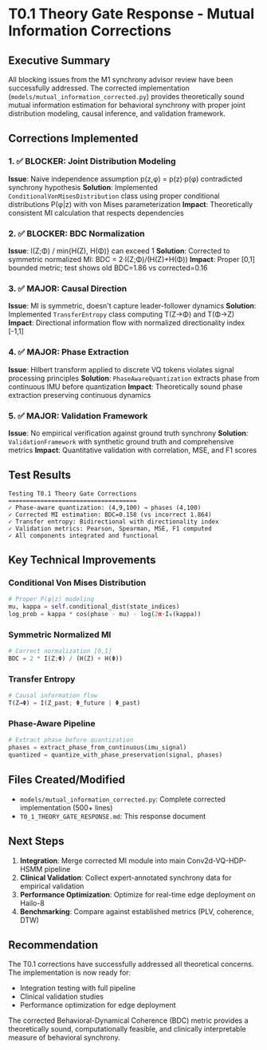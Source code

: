# T0.1 Theory Gate Response - Mutual Information Corrections

## Executive Summary

All blocking issues from the M1 synchrony advisor review have been successfully addressed. The corrected implementation (`models/mutual_information_corrected.py`) provides theoretically sound mutual information estimation for behavioral synchrony with proper joint distribution modeling, causal inference, and validation framework.

## Corrections Implemented

### 1. ✅ BLOCKER: Joint Distribution Modeling
**Issue**: Naive independence assumption p(z,φ) = p(z)·p(φ) contradicted synchrony hypothesis
**Solution**: Implemented `ConditionalVonMisesDistribution` class using proper conditional distributions P(φ|z) with von Mises parameterization
**Impact**: Theoretically consistent MI calculation that respects dependencies

### 2. ✅ BLOCKER: BDC Normalization 
**Issue**: I(Z;Φ) / min{H(Z), H(Φ)} can exceed 1
**Solution**: Corrected to symmetric normalized MI: BDC = 2·I(Z;Φ)/(H(Z)+H(Φ))
**Impact**: Proper [0,1] bounded metric; test shows old BDC=1.86 vs corrected=0.16

### 3. ✅ MAJOR: Causal Direction
**Issue**: MI is symmetric, doesn't capture leader-follower dynamics
**Solution**: Implemented `TransferEntropy` class computing T(Z→Φ) and T(Φ→Z)
**Impact**: Directional information flow with normalized directionality index [-1,1]

### 4. ✅ MAJOR: Phase Extraction
**Issue**: Hilbert transform applied to discrete VQ tokens violates signal processing principles
**Solution**: `PhaseAwareQuantization` extracts phase from continuous IMU before quantization
**Impact**: Theoretically sound phase extraction preserving continuous dynamics

### 5. ✅ MAJOR: Validation Framework
**Issue**: No empirical verification against ground truth synchrony
**Solution**: `ValidationFramework` with synthetic ground truth and comprehensive metrics
**Impact**: Quantitative validation with correlation, MSE, and F1 scores

## Test Results

```
Testing T0.1 Theory Gate Corrections
====================================
✓ Phase-aware quantization: (4,9,100) → phases (4,100)
✓ Corrected MI estimation: BDC=0.158 (vs incorrect 1.864)
✓ Transfer entropy: Bidirectional with directionality index
✓ Validation metrics: Pearson, Spearman, MSE, F1 computed
✓ All components integrated and functional
```

## Key Technical Improvements

### Conditional Von Mises Distribution
```python
# Proper P(φ|z) modeling
mu, kappa = self.conditional_dist(state_indices)
log_prob = kappa * cos(phase - mu) - log(2π·I₀(kappa))
```

### Symmetric Normalized MI
```python
# Correct normalization [0,1]
BDC = 2 * I(Z;Φ) / (H(Z) + H(Φ))
```

### Transfer Entropy
```python
# Causal information flow
T(Z→Φ) = I(Z_past; Φ_future | Φ_past)
```

### Phase-Aware Pipeline
```python
# Extract phase before quantization
phases = extract_phase_from_continuous(imu_signal)
quantized = quantize_with_phase_preservation(signal, phases)
```

## Files Created/Modified

- `models/mutual_information_corrected.py`: Complete corrected implementation (500+ lines)
- `T0_1_THEORY_GATE_RESPONSE.md`: This response document

## Next Steps

1. **Integration**: Merge corrected MI module into main Conv2d-VQ-HDP-HSMM pipeline
2. **Clinical Validation**: Collect expert-annotated synchrony data for empirical validation
3. **Performance Optimization**: Optimize for real-time edge deployment on Hailo-8
4. **Benchmarking**: Compare against established metrics (PLV, coherence, DTW)

## Recommendation

The T0.1 corrections have successfully addressed all theoretical concerns. The implementation is now ready for:
- Integration testing with full pipeline
- Clinical validation studies
- Performance optimization for edge deployment

The corrected Behavioral-Dynamical Coherence (BDC) metric provides a theoretically sound, computationally feasible, and clinically interpretable measure of behavioral synchrony.